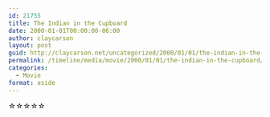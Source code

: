 ```yaml
---
id: 21755
title: The Indian in the Cupboard
date: 2000-01-01T00:00:00-06:00
author: claycarson
layout: post
guid: http://claycarson.net/uncategorized/2000/01/01/the-indian-in-the-cupboard/
permalink: /timeline/media/movie/2000/01/01/the-indian-in-the-cupboard/
categories:
  - Movie
format: aside
---
```

<div class="media-details"></div>

<div class="media-creator"></div>

<div class="media-rating">☆☆☆☆☆</div>